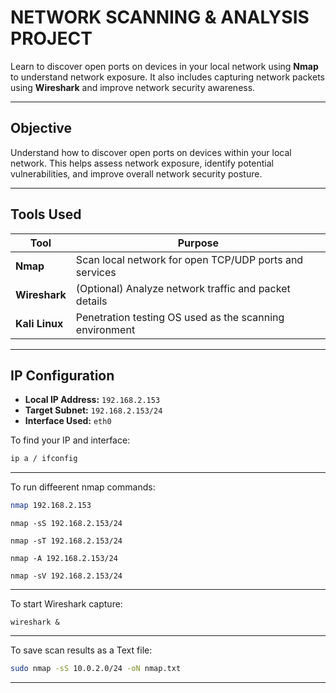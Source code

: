 # NETWORK SCANNING & ANALYSIS PROJECT

Learn to discover open ports on devices in your local network using **Nmap** to understand network exposure. It also includes capturing network packets using **Wireshark** and improve network security awareness.

---
## Objective

Understand how to discover open ports on devices within your local network. This helps assess network exposure, identify potential vulnerabilities, and improve overall network security posture.

---

## Tools Used

| Tool          | Purpose                                                  |
|---------------|----------------------------------------------------------|
| **Nmap**      | Scan local network for open TCP/UDP ports and services   |
| **Wireshark** | (Optional) Analyze network traffic and packet details    |
| **Kali Linux**| Penetration testing OS used as the scanning environment  |

---

## IP Configuration

- **Local IP Address:** `192.168.2.153`
- **Target Subnet:** `192.168.2.153/24`
- **Interface Used:** `eth0`
  

To find your IP and interface:
```bash
ip a / ifconfig
```
---

To run diffeerent nmap commands:
```bash
nmap 192.168.2.153
```
```
nmap -sS 192.168.2.153/24
```
```
nmap -sT 192.168.2.153/24
```
```
nmap -A 192.168.2.153/24
```
```
nmap -sV 192.168.2.153/24
```
---

To start Wireshark capture:
```
wireshark &
```
---



To save scan results as a Text file:
```bash
sudo nmap -sS 10.0.2.0/24 -oN nmap.txt
```
---
